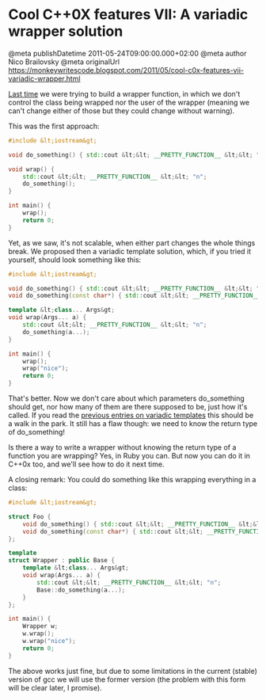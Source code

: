 # Cool C++0X features VII: A variadic wrapper solution

@meta publishDatetime 2011-05-24T09:00:00.000+02:00
@meta author Nico Brailovsky
@meta originalUrl https://monkeywritescode.blogspot.com/2011/05/cool-c0x-features-vii-variadic-wrapper.html

[Last time](/blog_md/2011/0531_CoolC0XfeaturesVIIIVariadicwrapperandtypeinferencewithdecltype.md) we were trying to build a wrapper function, in which we don't control the class being wrapped nor the user of the wrapper (meaning we can't change either of those but they could change without warning).

This was the first approach:

```c++
#include &lt;iostream&gt;

void do_something() { std::cout &lt;&lt; __PRETTY_FUNCTION__ &lt;&lt; "n"; }

void wrap() {
	std::cout &lt;&lt; __PRETTY_FUNCTION__ &lt;&lt; "n";
	do_something();
}

int main() {
	wrap();
	return 0;
}
```

Yet, as we saw, it's not scalable, when either part changes the whole things break. We proposed then a variadic template solution, which, if you tried it yourself, should look something like this:

```c++
#include &lt;iostream&gt;

void do_something() { std::cout &lt;&lt; __PRETTY_FUNCTION__ &lt;&lt; "n"; }
void do_something(const char*) { std::cout &lt;&lt; __PRETTY_FUNCTION__ &lt;&lt; "n"; }

template &lt;class... Args&gt;
void wrap(Args... a) {
	std::cout &lt;&lt; __PRETTY_FUNCTION__ &lt;&lt; "n";
	do_something(a...);
}

int main() {
	wrap();
	wrap("nice");
	return 0;
}
```

That's better. Now we don't care about which parameters do\_something should get, nor how many of them are there supposed to be, just how it's called. If you read the [previous entries on variadic templates](/blog_md/2011/0426_CoolC0XfeaturesIIIVariadictemplatesafixforvarargs.md) this should be a walk in the park. It still has a flaw though: we need to know the return type of do\_something!

Is there a way to write a wrapper without knowing the return type of a function you are wrapping? Yes, in Ruby you can. But now you can do it in C++0x too, and we'll see how to do it next time.

A closing remark: You could do something like this wrapping everything in a class:

```c++
#include &lt;iostream&gt;

struct Foo {
	void do_something() { std::cout &lt;&lt; __PRETTY_FUNCTION__ &lt;&lt; "\n"; }
	void do_something(const char*) { std::cout &lt;&lt; __PRETTY_FUNCTION__ &lt;&lt; "\n"; }
};

template
struct Wrapper : public Base {
	template &lt;class... Args&gt;
	void wrap(Args... a) {
		std::cout &lt;&lt; __PRETTY_FUNCTION__ &lt;&lt; "n";
		Base::do_something(a...);
	}
};

int main() {
	Wrapper w;
	w.wrap();
	w.wrap("nice");
	return 0;
}
```

The above works just fine, but due to some limitations in the current (stable) version of gcc we will use the former version (the problem with this form will be clear later, I promise).

